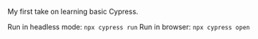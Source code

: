 My first take on learning basic Cypress.

Run in headless mode: ```npx cypress run```
Run in browser: ```npx cypress open```
